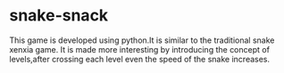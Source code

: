 # snake-snack
This game is developed using python.It is similar to the traditional snake xenxia game. It is made more interesting by introducing the concept of levels,after crossing each level even the speed of the snake increases.

